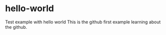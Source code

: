 # hello-world
Test example with hello world
This is the github first example learning about the github.
